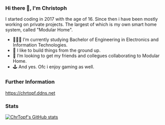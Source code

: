 ### Hi there 👋, I'm Christoph

I started coding in 2017 with the age of 16. Since then i have been mostly working on private projects. The largest of which is my own smart home system, called "Modular Home".

- 👨🏻‍🎓 I’m currently studying Bachelor of Engineering in Electronics and Information Technologies.
- 🧰 I like to build things from the ground up.
- 👯 I’m looking to get my friends and collegues collaborating to Modular Home.
- 🕹️ And yes. Ofc i enjoy gaming as well.

### Further Information

https://chrtopf.ddns.net

### Stats

<a href="http://www.github.com/ChrTopf"><img src="https://github-readme-stats.vercel.app/api?username=ChrTopf&show_icons=true&hide=stars,contribs&count_private=true&title_color=ff5429&text_color=ffffff&icon_color=ff5429&bg_color=1c1917&hide_border=true&show_icons=true" alt="ChrTopf's GitHub stats" /></a>
